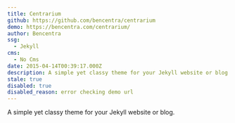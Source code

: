 ```yaml
---
title: Centrarium
github: https://github.com/bencentra/centrarium
demo: https://bencentra.com/centrarium/
author: Bencentra
ssg:
  - Jekyll
cms:
  - No Cms
date: 2015-04-14T00:39:17.000Z
description: A simple yet classy theme for your Jekyll website or blog.
stale: true
disabled: true
disabled_reason: error checking demo url
---
```


A simple yet classy theme for your Jekyll website or blog.
